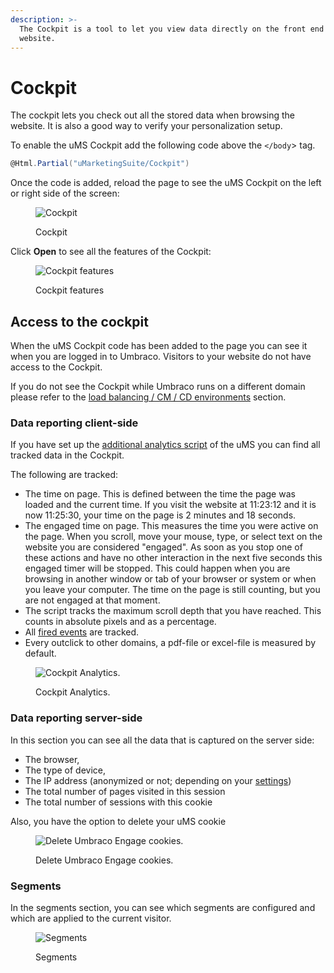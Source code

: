 ```yaml
---
description: >-
  The Cockpit is a tool to let you view data directly on the front end of the
  website.
---
```


# Cockpit

The cockpit lets you check out all the stored data when browsing the website. It is also a good way to verify your personalization setup.

To enable the uMS Cockpit add the following code above the `</body`> tag.

```csharp
@Html.Partial("uMarketingSuite/Cockpit")
```

Once the code is added, reload the page to see the uMS Cockpit on the left or right side of the screen:

<div align="left">

<figure><img src="../../.gitbook/assets/image (20).png" alt="Cockpit"><figcaption><p>Cockpit</p></figcaption></figure>

</div>

Click **Open** to see all the features of the Cockpit:

<div align="left">

<figure><img src="../../.gitbook/assets/image (2) (2).png" alt="Cockpit features"><figcaption><p>Cockpit features</p></figcaption></figure>

</div>

## Access to the cockpit

When the uMS Cockpit code has been added to the page you can see it when you are logged in to Umbraco. Visitors to your website do not have access to the Cockpit.

If you do not see the Cockpit while Umbraco runs on a different domain please refer to the [load balancing / CM / CD environments](../../../../installing-umarketingsuite/loadbalancing-and-cm-cd-environments/) section.

### Data reporting client-side

If you have set up the [additional analytics script](../../../../analytics/clientside-events-and-additional-javascript-files/additional-measurements-with-our-ums-analytics-scripts/) of the uMS you can find all tracked data in the Cockpit.

The following are tracked:

* The time on page. This is defined between the time the page was loaded and the current time. If you visit the website at 11:23:12 and it is now 11:25:30, your time on the page is 2 minutes and 18 seconds.
* The engaged time on page. This measures the time you were active on the page. When you scroll, move your mouse, type, or select text on the website you are considered "engaged". As soon as you stop one of these actions and have no other interaction in the next five seconds this engaged timer will be stopped. This could happen when you are browsing in another window or tab of your browser or system or when you leave your computer. The time on the page is still counting, but you are not engaged at that moment.
* The script tracks the maximum scroll depth that you have reached. This counts in absolute pixels and as a percentage.
* All [fired events](../../../../analytics/clientside-events-and-additional-javascript-files/create-your-own-events/) are tracked.
* Every outclick to other domains, a pdf-file or excel-file is measured by default.

<div align="left">

<figure><img src="../../.gitbook/assets/image (3) (2).png" alt="Cockpit Analytics."><figcaption><p>Cockpit Analytics.</p></figcaption></figure>

</div>

### Data reporting server-side

In this section you can see all the data that is captured on the server side:

* The browser,
* The type of device,
* The IP address (anonymized or not; depending on your [settings](../../../../installing-umarketingsuite/configuration-options-1-x/))
* The total number of pages visited in this session
* The total number of sessions with this cookie

Also, you have the option to delete your uMS cookie

<div align="left">

<figure><img src="../../.gitbook/assets/image (4) (2).png" alt="Delete Umbraco Engage cookies."><figcaption><p>Delete Umbraco Engage cookies.</p></figcaption></figure>

</div>

### Segments

In the segments section, you can see which segments are configured and which are applied to the current visitor.

<div align="left">

<figure><img src="../../.gitbook/assets/image (5) (2).png" alt="Segments"><figcaption><p>Segments</p></figcaption></figure>

</div>
